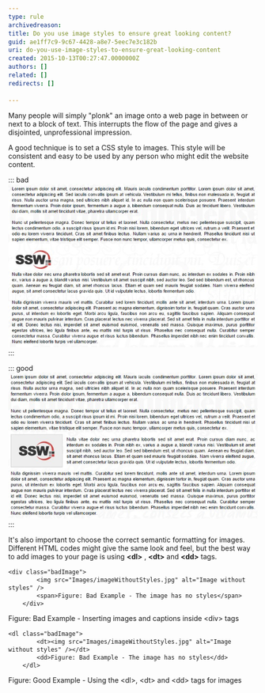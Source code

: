 ```yaml
---
type: rule
archivedreason: 
title: Do you use image styles to ensure great looking content?
guid: ae1ff7c9-9c67-4428-a8e7-5eec7e3c182b
uri: do-you-use-image-styles-to-ensure-great-looking-content
created: 2015-10-13T00:27:47.0000000Z
authors: []
related: []
redirects: []

---
```


Many people will simply "plonk" an image onto a web page in between or next to a block of text. This interrupts the flow of the page and gives a disjointed, unprofessional impression.

A good technique is to set a CSS style to images. This style will be consistent and easy to be used by any person who might edit the website content.

<!--endintro-->


::: bad  
![Figure: Bad Example - The image has no styles](imageWithoutStyles.jpg)  
:::


::: good  
![Figure: Good Example - The image has CSS driven margin, padding, borders](imageWithStyles.jpg)  
:::

It's also important to choose the correct semantic formatting for images. Different HTML codes might give the same look and feel, but the best way to add images to your page is using      **&lt;dl&gt;** ,      **&lt;dt&gt;** and      **&lt;dd&gt;** tags.


```
<div class="badImage">
        <img src="Images/imageWithoutStyles.jpg" alt="Image without styles" />
        <span>Figure: Bad Example - The image has no styles</span>
    </div>
```

Figure: Bad Example - Inserting images and captions inside &lt;div&gt; tags

```
<dl class="badImage">
        <dt><img src="Images/imageWithoutStyles.jpg" alt="Image without styles" /></dt>
        <dd>Figure: Bad Example - The image has no styles</dd>
    </dl>
```

Figure: Good Example - Using the &lt;dl&gt;, &lt;dt&gt; and &lt;dd&gt; tags for images
